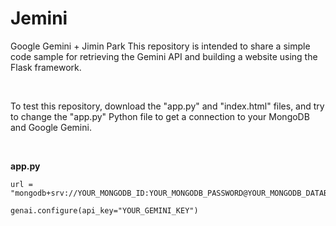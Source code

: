# Jemini

Google Gemini + Jimin Park
This repository is intended to share a simple code sample for retrieving the Gemini API and building a website using the Flask framework.

<br/>

To test this repository, download the "app.py" and "index.html" files, and try to change the "app.py" Python file to get a connection to your MongoDB and Google Gemini.


<br/>

**app.py**

```
url = "mongodb+srv://YOUR_MONGODB_ID:YOUR_MONGODB_PASSWORD@YOUR_MONGODB_DATABASE.YOUR_MONGODB_CLUSTER.mongodb.net/"
```
```
genai.configure(api_key="YOUR_GEMINI_KEY")
```
